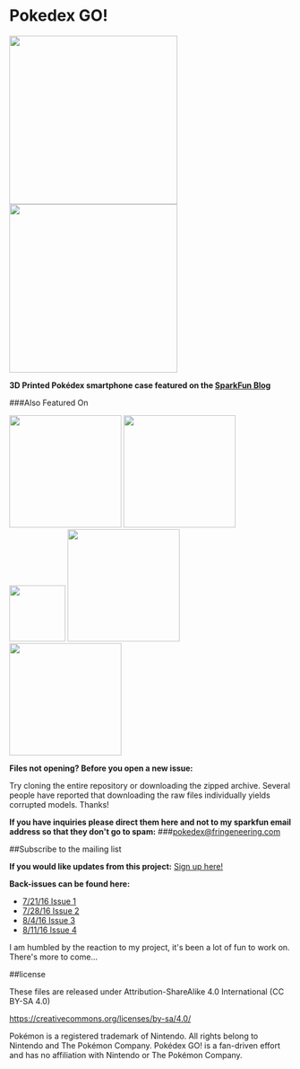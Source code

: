 # Pokedex GO!

<img src="https://cloud.githubusercontent.com/assets/1609220/17082025/904e21a0-512b-11e6-889c-b52dd58f63e5.png" width="300"><img src="https://cloud.githubusercontent.com/assets/1609220/17082026/9903485c-512b-11e6-8c7e-af3510a28db6.png" width="300">

**3D Printed Pokédex smartphone case featured on the [SparkFun Blog](https://www.sparkfun.com/news/2140)**

###Also Featured On

<img src="https://cloud.githubusercontent.com/assets/1609220/17081938/579238b8-5128-11e6-9cc9-595319fd71a7.png" width="200">
<img src="https://cloud.githubusercontent.com/assets/1609220/17081942/742fd4d0-5128-11e6-9fb9-4347f1e5f980.png" width="200">
<img src="https://cloud.githubusercontent.com/assets/1609220/17081945/88c93300-5128-11e6-8882-6b3ced36972e.png" width="100">
<img src="https://cloud.githubusercontent.com/assets/1609220/17081947/933a0bde-5128-11e6-8ba4-0b139a65ae4b.png" width="200">
<img src="https://cloud.githubusercontent.com/assets/1609220/17081953/e5a0b6b6-5128-11e6-8a90-a902e01c0515.png" width="200">

**Files not opening? Before you open a new issue:**

Try cloning the entire repository or downloading the zipped archive. Several people have reported that downloading the raw files individually yields corrupted models. Thanks!

**If you have inquiries please direct them here and not to my sparkfun email address so that they don't go to spam:**
###pokedex@fringeneering.com

##Subscribe to the mailing list

**If you would like updates from this project:**
[Sign up here!](https://app.flashissue.com/subscribe/eELS28QT8Z)

**Back-issues can be found here:**

* [7/21/16 Issue 1](https://app.flashissue.com/newsletters/2fd92ad7b8a77e4cb336d9c8b8517676475b9bff)
* [7/28/16 Issue 2](https://app.flashissue.com/newsletters/40e445324a2997733c3b17070e7b3b064cbd7b38)
* [8/4/16 Issue 3](https://app.flashissue.com/newsletters/074b53a4867c22d719021c876f0edea46ee363f2)
* [8/11/16 Issue 4](https://app.flashissue.com/newsletters/01663a82b4489a700f26461fb2c2a1807c61ffe3)

I am humbled by the reaction to my project, it's been a lot of fun to work on. There's more to come...

##license

These files are released under Attribution-ShareAlike 4.0 International (CC BY-SA 4.0)

https://creativecommons.org/licenses/by-sa/4.0/

Pokémon is a registered trademark of Nintendo. All rights belong to Nintendo and The Pokémon Company. Pokédex GO! is a fan-driven effort and has no affiliation with Nintendo or The Pokémon Company.
